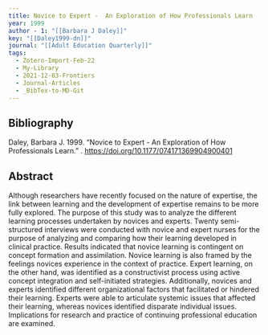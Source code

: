 ```yaml
---
title: Novice to Expert -  An Exploration of How Professionals Learn
year: 1999
author - 1: "[[Barbara J Daley]]"
key: "[[Daley1999-dn]]"
journal: "[[Adult Education Quarterly]]"
tags:
  - Zotero-Import-Feb-22
  - My-Library
  - 2021-12-03-Frontiers
  - Journal-Articles
  - _BibTex-to-MD-Git
---
```


## Bibliography
Daley, Barbara J. 1999. “Novice to Expert -  An Exploration of How Professionals Learn.” . https://doi.org/10.1177/074171369904900401

## Abstract
Although researchers have recently focused on the nature of expertise, the link between learning and the development of expertise remains to be more fully explored. The purpose of this study was to analyze the different learning processes undertaken by novices and experts. Twenty semi-structured interviews were conducted with novice and expert nurses for the purpose of analyzing and comparing how their learning developed in clinical practice. Results indicated that novice learning is contingent on concept formation and assimilation. Novice learning is also framed by the feelings novices experience in the context of practice. Expert learning, on the other hand, was identified as a constructivist process using active concept integration and self-initiated strategies. Additionally, novices and experts identified different organizational factors that facilitated or hindered their learning. Experts were able to articulate systemic issues that affected their learning, whereas novices identified disparate individual issues. Implications for research and practice of continuing professional education are examined.